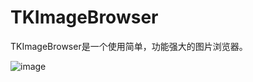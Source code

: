# TKImageBrowser

TKImageBrowser是一个使用简单，功能强大的图片浏览器。

![image](https://github.com/TheyCallMeTank/TKImageBrowser/blob/master/TKImageBrowserDemo/TKImageBrowser.gif)

